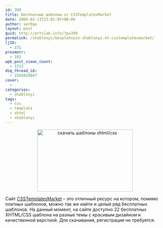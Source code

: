 ```yaml
---
id: 399
title: Бесплатные шаблоны от CSSTemplatesMarket
date: 2009-02-13T23:01:07+00:00
author: serEga
layout: post
guid: http://artslab.info/?p=399
permalink: /shablonyi/besplatnyie-shablonyi-ot-csstemplatesmarket/
ljID:
  - 231
prosmotr:
  - 103
wpb_post_views_count:
  - 1312
dsq_thread_id:
  - 1565019047
cover:
  -
categories:
  - shablonyi
tags:
  - css
  - template
  - xhtml
  - shablonyi
---
```

<p style="text-align: center;">
  <a href="http://artslab.info"><img class="aligncenter" style="border: 0pt none;" src="http://clip2net.com/clip/m6048/1234551261-a-32kb.jpg" alt="скачать шаблоны xhtml/css" width="303" height="197" /></a>
</p>

Сайт <a href="http://csstemplatesmarket.com/freecsstemplates/" target="_blank">CSSTemplatesMarket</a> &#8211; это отличный ресурс на котором, помимо платных шаблонов, можно так же найти и целый ряд бесплатных шаблонов. На данный момент, на сайте доступно 22 бесплатных XHTML/CSS шаблона на разные темы с красивым дизайном и качественной версткой. Для скачивания, регистрация не требуется.
